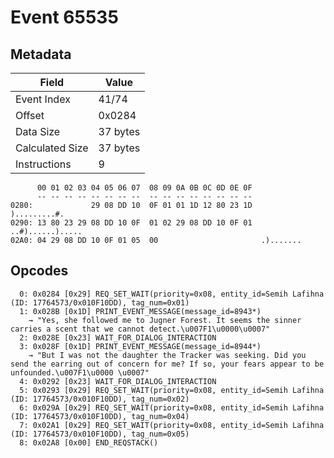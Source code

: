 # Event 65535

## Metadata

| Field           | Value    |
|-----------------|----------|
| Event Index     | 41/74    |
| Offset          | 0x0284   |
| Data Size       | 37 bytes |
| Calculated Size | 37 bytes |
| Instructions    | 9        |

```
      00 01 02 03 04 05 06 07  08 09 0A 0B 0C 0D 0E 0F
      -- -- -- -- -- -- -- --  -- -- -- -- -- -- -- --
0280:             29 08 DD 10  0F 01 01 1D 12 80 23 1D      ).........#.
0290: 13 80 23 29 08 DD 10 0F  01 02 29 08 DD 10 0F 01  ..#)......).....
02A0: 04 29 08 DD 10 0F 01 05  00                       .).......       
```

## Opcodes

```
  0: 0x0284 [0x29] REQ_SET_WAIT(priority=0x08, entity_id=Semih Lafihna (ID: 17764573/0x010F10DD), tag_num=0x01)
  1: 0x028B [0x1D] PRINT_EVENT_MESSAGE(message_id=8943*)
    → "Yes, she followed me to Jugner Forest. It seems the sinner carries a scent that we cannot detect.\u007F1\u0000\u0007"
  2: 0x028E [0x23] WAIT_FOR_DIALOG_INTERACTION
  3: 0x028F [0x1D] PRINT_EVENT_MESSAGE(message_id=8944*)
    → "But I was not the daughter the Tracker was seeking. Did you send the earring out of concern for me? If so, your fears appear to be unfounded.\u007F1\u0000 \u0007"
  4: 0x0292 [0x23] WAIT_FOR_DIALOG_INTERACTION
  5: 0x0293 [0x29] REQ_SET_WAIT(priority=0x08, entity_id=Semih Lafihna (ID: 17764573/0x010F10DD), tag_num=0x02)
  6: 0x029A [0x29] REQ_SET_WAIT(priority=0x08, entity_id=Semih Lafihna (ID: 17764573/0x010F10DD), tag_num=0x04)
  7: 0x02A1 [0x29] REQ_SET_WAIT(priority=0x08, entity_id=Semih Lafihna (ID: 17764573/0x010F10DD), tag_num=0x05)
  8: 0x02A8 [0x00] END_REQSTACK()
```
